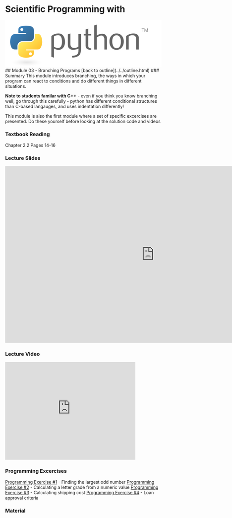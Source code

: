 # Scientific Programming with 
<img src="../../imgs/python.png"/>
## Module 03 - Branching Programs
[back to outline](../../outline.html)
### Summary
This module introduces branching, the ways in which your program can react to conditions and do different things in different situations.  

**Note to students familar with C++** - even if you think you know branching well, go through this carefully - python has different conditional structures than C-based langauges, and uses indentation differently!

<div class="highlight">This module is also the first module where a set of specific excercises are presented.  Do these yourself before looking at the solution code and videos</div>

### Textbook Reading
Chapter 2.2
Pages 14-16

### Lecture Slides
<iframe src="https://docs.google.com/presentation/d/1Yoz8fxOZv1cJ8fu1kOEi_btIe_FCo52hN3uSE46m-KA/embed?start=false&loop=false&delayms=3000" frameborder="0" width="960" height="569" allowfullscreen="true" mozallowfullscreen="true" webkitallowfullscreen="true"></iframe>

### Lecture Video
<iframe width="420" height="315" src="https://www.youtube.com/embed/YQ-BfHiS6FM" frameborder="0" allowfullscreen></iframe>


### Programming Excercises
[Programming Exercise #1](../../exercises/pe01) - Finding the largest odd number
[Programming Exercise #2](../../exercises/pe02) - Calculating a letter grade from a numeric value
[Programming Exercise #3](../../exercises/pe03) - Calculating shipping cost
[Programming Exercise #4](../../exercises/pe04) - Loan approval criteria

### Material

